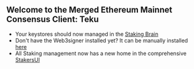 ## Welcome to the Merged Ethereum Mainnet Consensus Client: Teku

- Your keystores should now managed in the [Staking Brain](http://brain.web3signer.dappnode) 
- Don't have the Web3signer installed yet? It can be manually installed [here](http://my.dappnode/#/installer/web3signer.dnp.dappnode.eth)
- All Staking management now has a new home in the comprehensive [StakersUI](http://my.dappnode/#/stakers/ethereum)
